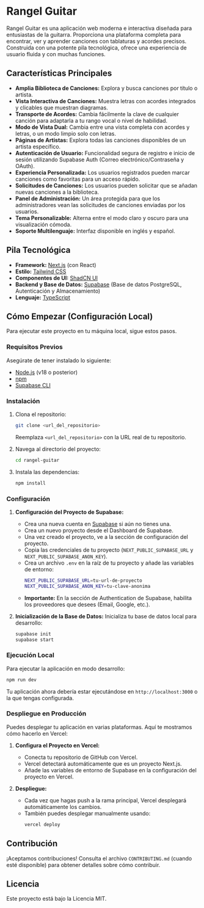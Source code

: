 # Rangel Guitar

Rangel Guitar es una aplicación web moderna e interactiva diseñada para entusiastas de la guitarra. Proporciona una plataforma completa para encontrar, ver y aprender canciones con tablaturas y acordes precisos. Construida con una potente pila tecnológica, ofrece una experiencia de usuario fluida y con muchas funciones.

## Características Principales

- **Amplia Biblioteca de Canciones:** Explora y busca canciones por título o artista.
- **Vista Interactiva de Canciones:** Muestra letras con acordes integrados y clicables que muestran diagramas.
- **Transporte de Acordes:** Cambia fácilmente la clave de cualquier canción para adaptarla a tu rango vocal o nivel de habilidad.
- **Modo de Vista Dual:** Cambia entre una vista completa con acordes y letras, o un modo limpio solo con letras.
- **Páginas de Artistas:** Explora todas las canciones disponibles de un artista específico.
- **Autenticación de Usuario:** Funcionalidad segura de registro e inicio de sesión utilizando Supabase Auth (Correo electrónico/Contraseña y OAuth).
- **Experiencia Personalizada:** Los usuarios registrados pueden marcar canciones como favoritas para un acceso rápido.
- **Solicitudes de Canciones:** Los usuarios pueden solicitar que se añadan nuevas canciones a la biblioteca.
- **Panel de Administración:** Un área protegida para que los administradores vean las solicitudes de canciones enviadas por los usuarios.
- **Tema Personalizable:** Alterna entre el modo claro y oscuro para una visualización cómoda.
- **Soporte Multilenguaje:** Interfaz disponible en inglés y español.

## Pila Tecnológica

- **Framework:** [Next.js](https://nextjs.org/) (con React)
- **Estilo:** [Tailwind CSS](https://tailwindcss.com/)
- **Componentes de UI:** [ShadCN UI](https://ui.shadcn.com/)
- **Backend y Base de Datos:** [Supabase](https://supabase.com/) (Base de datos PostgreSQL, Autenticación y Almacenamiento)
- **Lenguaje:** [TypeScript](https://www.typescriptlang.org/)

## Cómo Empezar (Configuración Local)

Para ejecutar este proyecto en tu máquina local, sigue estos pasos.

### Requisitos Previos

Asegúrate de tener instalado lo siguiente:
- [Node.js](https://nodejs.org/) (v18 o posterior)
- [npm](https://www.npmjs.com/)
- [Supabase CLI](https://supabase.com/docs/guides/cli)

### Instalación

1. Clona el repositorio:
   ```bash
   git clone <url_del_repositorio>
   ```
   Reemplaza `<url_del_repositorio>` con la URL real de tu repositorio.

2. Navega al directorio del proyecto:
   ```bash
   cd rangel-guitar
   ```

3. Instala las dependencias:
   ```bash
   npm install
   ```

### Configuración

1. **Configuración del Proyecto de Supabase:**
   - Crea una nueva cuenta en [Supabase](https://supabase.com) si aún no tienes una.
   - Crea un nuevo proyecto desde el Dashboard de Supabase.
   - Una vez creado el proyecto, ve a la sección de configuración del proyecto.
   - Copia las credenciales de tu proyecto (`NEXT_PUBLIC_SUPABASE_URL` y `NEXT_PUBLIC_SUPABASE_ANON_KEY`).
   - Crea un archivo `.env` en la raíz de tu proyecto y añade las variables de entorno:
     ```bash
     NEXT_PUBLIC_SUPABASE_URL=tu-url-de-proyecto
     NEXT_PUBLIC_SUPABASE_ANON_KEY=tu-clave-anonima
     ```
   - **Importante:** En la sección de Authentication de Supabase, habilita los proveedores que desees (Email, Google, etc.).

2. **Inicialización de la Base de Datos:**
   Inicializa tu base de datos local para desarrollo:
   ```bash
   supabase init
   supabase start
   ```

### Ejecución Local

Para ejecutar la aplicación en modo desarrollo:

```bash
npm run dev
```

Tu aplicación ahora debería estar ejecutándose en `http://localhost:3000` o la que tengas configurada.

### Despliegue en Producción

Puedes desplegar tu aplicación en varias plataformas. Aquí te mostramos cómo hacerlo en Vercel:

1. **Configura el Proyecto en Vercel:**
   - Conecta tu repositorio de GitHub con Vercel.
   - Vercel detectará automáticamente que es un proyecto Next.js.
   - Añade las variables de entorno de Supabase en la configuración del proyecto en Vercel.

2. **Despliegue:**
   - Cada vez que hagas push a la rama principal, Vercel desplegará automáticamente los cambios.
   - También puedes desplegar manualmente usando:
     ```bash
     vercel deploy
     ```

## Contribución

¡Aceptamos contribuciones! Consulta el archivo `CONTRIBUTING.md` (cuando esté disponible) para obtener detalles sobre cómo contribuir.

## Licencia

Este proyecto está bajo la Licencia MIT.
